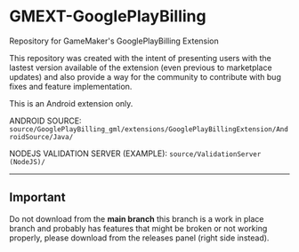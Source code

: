 # GMEXT-GooglePlayBilling
Repository for GameMaker's GooglePlayBilling Extension

This repository was created with the intent of presenting users with the lastest version available of the extension (even previous to marketplace updates) and also provide a way for the community to contribute with bug fixes and feature implementation.

This is an Android extension only.

ANDROID SOURCE: `source/GooglePlayBilling_gml/extensions/GooglePlayBillingExtension/AndroidSource/Java/`

NODEJS VALIDATION SERVER (EXAMPLE): `source/ValidationServer (NodeJS)/`


---

## Important

Do not download from the **main branch** this branch is a work in place branch and probably has features that might be broken or not working properly, please download from the releases panel (right side instead).
